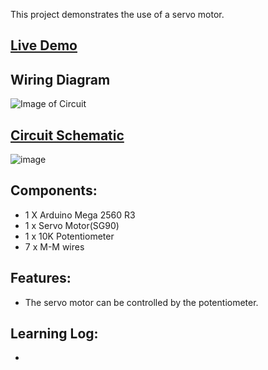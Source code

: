 This project demonstrates the use of a servo motor.

## [Live Demo]()
[comment]: # (insert video in the next line)


## Wiring Diagram
![Image of Circuit]()

## [Circuit Schematic]()
![image]()

## Components:
- 1 X Arduino Mega 2560 R3
- 1 x Servo Motor(SG90)
- 1 x 10K Potentiometer 
- 7 x M-M wires

## Features:
- The servo motor can be controlled by the potentiometer.

## Learning Log:
- 
